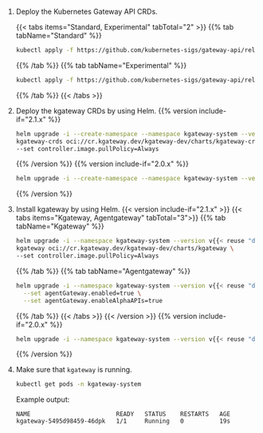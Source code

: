 1. Deploy the Kubernetes Gateway API CRDs.

   {{< tabs items="Standard, Experimental" tabTotal="2" >}}
   {{% tab tabName="Standard" %}}
   ```sh
   kubectl apply -f https://github.com/kubernetes-sigs/gateway-api/releases/download/v{{< reuse "docs/versions/k8s-gw-version.md" >}}/standard-install.yaml
   ```
   {{% /tab %}}
   {{% tab tabName="Experimental" %}}
   ```sh
   kubectl apply -f https://github.com/kubernetes-sigs/gateway-api/releases/download/v{{< reuse "docs/versions/k8s-gw-version.md" >}}/experimental-install.yaml
   ```  
   {{% /tab %}}
   {{< /tabs >}}

2. Deploy the kgateway CRDs by using Helm.
   {{% version include-if="2.1.x" %}}
   ```sh
   helm upgrade -i --create-namespace --namespace kgateway-system --version v{{< reuse "docs/versions/patch-dev.md" >}} \
   kgateway-crds oci://cr.kgateway.dev/kgateway-dev/charts/kgateway-crds \
   --set controller.image.pullPolicy=Always
   ```
   {{% /version %}}
   {{% version include-if="2.0.x" %}}
   ```sh
   helm upgrade -i --create-namespace --namespace kgateway-system --version v{{< reuse "docs/versions/n-patch.md" >}} kgateway-crds oci://cr.kgateway.dev/kgateway-dev/charts/kgateway-crds
   ```
   {{% /version %}}

3. Install kgateway by using Helm.
   {{< version include-if="2.1.x" >}}
   {{< tabs items="Kgateway, Agentgateway" tabTotal="3">}}
   {{% tab tabName="Kgateway" %}}
   ```sh
   helm upgrade -i --namespace kgateway-system --version v{{< reuse "docs/versions/patch-dev.md" >}} \
   kgateway oci://cr.kgateway.dev/kgateway-dev/charts/kgateway \
   --set controller.image.pullPolicy=Always
   ```
   {{% /tab %}}
   {{% tab tabName="Agentgateway" %}}
   ```sh
   helm upgrade -i --namespace kgateway-system --version v{{< reuse "docs/versions/patch-dev.md" >}} kgateway oci://cr.kgateway.dev/kgateway-dev/charts/kgateway \
     --set agentGateway.enabled=true \
     --set agentGateway.enableAlphaAPIs=true
   ```
   {{% /tab %}}
   {{< /tabs >}}
   {{< /version >}}
   {{% version include-if="2.0.x" %}}
   ```sh
   helm upgrade -i --namespace kgateway-system --version v{{< reuse "docs/versions/n-patch.md" >}} kgateway oci://cr.kgateway.dev/kgateway-dev/charts/kgateway
   ```
   {{% /version %}}

4. Make sure that `kgateway` is running.

   ```sh
   kubectl get pods -n kgateway-system
   ```

   Example output:

   ```console
   NAME                        READY   STATUS    RESTARTS   AGE
   kgateway-5495d98459-46dpk   1/1     Running   0          19s
   ```